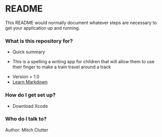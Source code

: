 # README #

This README would normally document whatever steps are necessary to get your application up and running.

### What is this repository for? ###

* Quick summary
- This is a spelling a writing app for children that will allow them to use their finger to make a train travel around a track
* Version = 1.0
* [Learn Markdown](https://bitbucket.org/tutorials/markdowndemo)

### How do I get set up? ###

* Download Xcode

### Who do I talk to? ###

Author: Mitch Clutter